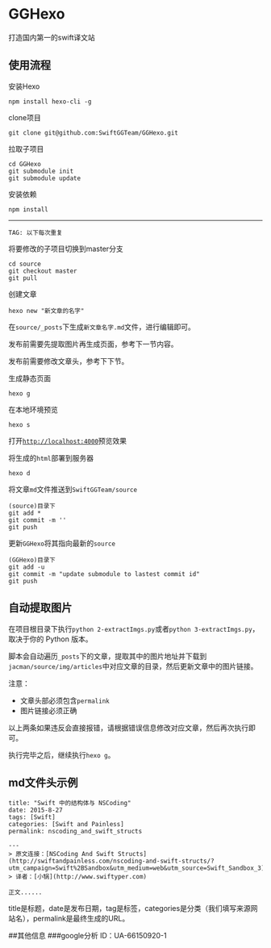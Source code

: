 # GGHexo
打造国内第一的swift译文站  

## 使用流程  

安装Hexo  

    npm install hexo-cli -g

clone项目

    git clone git@github.com:SwiftGGTeam/GGHexo.git

拉取子项目

    cd GGHexo
    git submodule init
    git submodule update

安装依赖  

    npm install

---

`TAG: 以下每次重复`

将要修改的子项目切换到master分支

    cd source
    git checkout master
    git pull

创建文章

    hexo new "新文章的名字"

在`source/_posts`下生成`新文章名字.md`文件，进行编辑即可。

发布前需要先提取图片再生成页面，参考下一节内容。

发布前需要修改文章头，参考下下节。

生成静态页面

    hexo g

在本地环境预览

    hexo s

打开[`http://localhost:4000`](http://localhost:4000)预览效果

将生成的`html`部署到服务器

    hexo d

将文章`md`文件推送到`SwiftGGTeam/source`

    (source)目录下
    git add *
    git commit -m ''
    git push

更新`GGHexo`将其指向最新的`source`

    (GGHexo)目录下
    git add -u
    git commit -m "update submodule to lastest commit id"
    git push

## 自动提取图片

在项目根目录下执行`python 2-extractImgs.py`或者`python 3-extractImgs.py`，取决于你的 Python 版本。

脚本会自动遍历`_posts`下的文章，提取其中的图片地址并下载到`jacman/source/img/articles`中对应文章的目录，然后更新文章中的图片链接。

注意：
- 文章头部必须包含`permalink`
- 图片链接必须正确

以上两条如果违反会直接报错，请根据错误信息修改对应文章，然后再次执行即可。

执行完毕之后，继续执行`hexo g`。

## md文件头示例

```
title: "Swift 中的结构体与 NSCoding"  
date: 2015-8-27
tags: [Swift]
categories: [Swift and Painless]
permalink: nscoding_and_swift_structs

---
> 原文连接：[NSCoding And Swift Structs](http://swiftandpainless.com/nscoding-and-swift-structs/?utm_campaign=Swift%2BSandbox&utm_medium=web&utm_source=Swift_Sandbox_3)
> 译者：[小锅](http://www.swiftyper.com)

正文......
```

title是标题，date是发布日期，tag是标签，categories是分类（我们填写来源网站名），permalink是最终生成的URL。

##其他信息
###google分析
ID：UA-66150920-1
